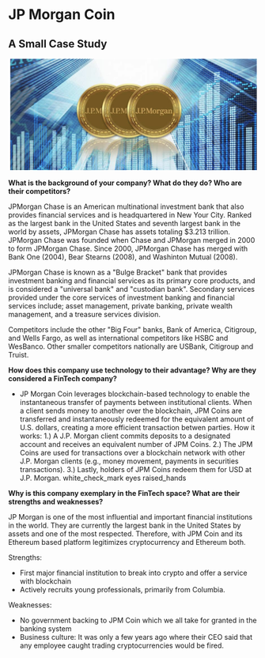 # JP Morgan Coin
## A Small Case Study 

![JPMCoin](JPMcoin.png)

**What is the background of your company? What do they do? Who are their competitors?**

JPMorgan Chase is an American multinational investment bank that also provides financial services and is headquartered in New Your City. Ranked as the largest bank in the United States and seventh largest bank in the world by assets, JPMorgan Chase has assets totaling $3.213 trillion. JPMorgan Chase was founded when Chase and JPMorgan merged in 2000 to form JPMorgan Chase. Since 2000, JPMorgan Chase has merged with Bank One (2004), Bear Stearns (2008), and Washinton Mutual (2008).

JPMorgan Chase is known as a "Bulge Bracket" bank that provides investment banking and financial services as its primary core products, and is considered a "universal bank" and "custodian bank". Secondary services provided under the core services of investment banking and financial services include; asset management, private banking, private wealth management, and a treasure services division.

Competitors include the other "Big Four" banks, Bank of America, Citigroup, and Wells Fargo, as well as international competitors like HSBC and WesBanco. Other smaller competitors nationally are USBank, Citigroup and Truist.

**How does this company use technology to their advantage? Why are they considered a FinTech company?** 
- JP Morgan Coin leverages blockchain-based technology to enable the instantaneous transfer of payments between institutional clients.
When a client sends money to another over the blockchain, JPM Coins are transferred and instantaneously redeemed for the equivalent amount of U.S. dollars, creating a more efficient transaction betwen parties.
How it works:
    1.) A J.P. Morgan client commits deposits to a designated account and receives an equivalent number of JPM Coins.
    2.) The JPM Coins are used for transactions over a blockchain network with other J.P. Morgan clients (e.g., money movement, payments in securities transactions).
    3.) Lastly, holders of JPM Coins redeem them for USD at J.P. Morgan.
white_check_mark
eyes
raised_hands




**Why is this company exemplary in the FinTech space? What are their strengths and weaknesses?** 

JP Morgan is one of the most influential and important financial institutions in the world. They are currently the largest bank in the United States by assets and one of the most respected. Therefore, with JPM Coin and its Ethereum based platform legitimizes cryptocurrency and Ethereum both. 

Strengths: 
+ First major financial institution to break into crypto and offer a service with blockchain 
+ Actively recruits young professionals, primarily from Columbia. 

Weaknesses: 
+ No government backing to JPM Coin which we all take for granted in the banking system 
+ Business culture: It was only a few years ago where their CEO said that any employee caught trading cryptocurrencies would be fired. 

